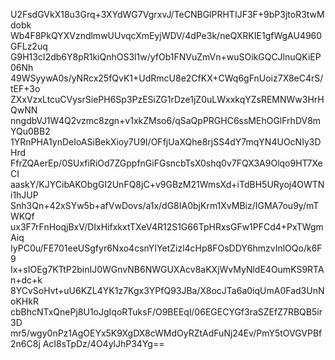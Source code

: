 U2FsdGVkX18u3Grq+3XYdWG7VgrxvJ/TeCNBGlPRHTIJF3F+9bP3jtoR3twMdobk
Wb4F8PkQYXVzndlmwUUvqcXmEyjWDV/4dPe3k/neQXRKIE1gfWgAU4960GFLz2uq
G9H13cI2db6Y8pR1kiQnhOS3l1w/yfOb1FNVuZmVn+wuSOikGQCJlnuQKiEP06Nh
49WSyywA0s/yNRcx25fQvK1+UdRmcU8e2CfKX+CWq6gFnUoiz7X8eC4rS/tEF+3o
ZXxVzxLtcuCVysrSiePH6Sp3PzESiZG1rDze1jZ0uLWxxkqYZsREMNWw3HrHQwNN
nngdbVJ1W4Q2vzmc8zgn+v1xkZMso6/qSaQpPRGHC6ssMEhOGlFrhDV8mYQu0BB2
1YRnPHA1ynDeIoASiBekXioy7U9I/OFfjUaXQhe8rjSS4dY7mqYN4UOcNIy3DHrd
FfrZQAerEp/0SUxfiRiOd7ZGppfnGiFGsncbTsX0shq0v7FQX3A9Olqo9HT7XeCI
aaskY/KJYCibAKObgGI2UnFQ8jC+v9GBzM21WmsXd+iTdBH5URyoj4OWTNi1hJUP
Snh3Qn+42xSYw5b+afVwDovs/a1x/dG8IA0bjKrm1XvMBiz/IGMA7ou9y/mTWKQf
ux3F7rFnHoqjBxV/DIxHifxkxtTXeV4R12S1G66TpHRxsGFw1PFCd4+PxTWgmAiq
IyPC0u/FE701eeUSgfyr6Nxo4csnYIYetZizl4cHp8FOsDDY6hmzvInlOQo/k6F9
Ix+sIOEg7KTtP2binIJ0WGnvNB6NWGUXAcv8aKXjWvMyNldE4OumKS9RTAn+dc+k
8YCvSoHvt+uU6KZL4YK1z7Kgx3YPfQ93JBa/X8ocJTa6a0iqUmA0Fad3UnNoKHkR
cbBhcNTxQnePj8U1oJgIqoRTuksF/O9BEEql/06EGECYGf3raSZEfZ7RBQB5ir3D
mr5/wgy0nPz1AgOEYx5K9XgDX8cWMdOyRZtAdFuNj24Ev/PmY5tOVGVPBf2n6C8j
AcI8sTpDz/4O4ylJhP34Yg==
